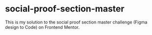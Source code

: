 # social-proof-section-master
 This is my solution to the social proof section master challenge (Figma design to Code) on Frontend Mentor.
